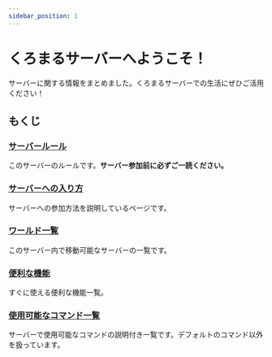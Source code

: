 ```yaml
---
sidebar_position: 1
---
```


# くろまるサーバーへようこそ！

サーバーに関する情報をまとめました。くろまるサーバーでの生活にぜひご活用ください！

## もくじ

### [サーバールール](rules)

このサーバーのルールです。**サーバー参加前に必ずご一読ください。**

### [サーバーへの入り方](join)

サーバーへの参加方法を説明しているページです。

### [ワールド一覧](worlds/world)

このサーバー内で移動可能なサーバーの一覧です。

### [便利な機能](functions/dynmap)

すぐに使える便利な機能一覧。

### [使用可能なコマンド一覧](commands)

サーバーで使用可能なコマンドの説明付き一覧です。デフォルトのコマンド以外を扱っています。
